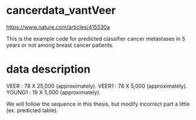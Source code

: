 # cancerdata_vantVeer

https://www.nature.com/articles/415530a

This is the example code for predicted classifier cancer metastases in 5 years or not among breast cancer patients.

# data description

VEER   : 78 X 25,000 (approximately).
VEER1  : 78 X 5,000  (approximately).
YOUNG1 : 19 X 5,000  (approximately).

We will follow the sequence in this thesis, but modify incorrect part a little (ex. predicted table).

